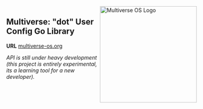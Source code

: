 <img src="https://avatars2.githubusercontent.com/u/24763891?s=400&u=c1150e7da5667f47159d433d8e49dad99a364f5f&v=4"  width="256px" height="256px" align="right" alt="Multiverse OS Logo">

## Multiverse: "dot" User Config Go Library
**URL** [multiverse-os.org](https://multiverse-os.org)

*API is still under heavy development (this project is entirely experimental,
its a learning tool for a new developer).*
